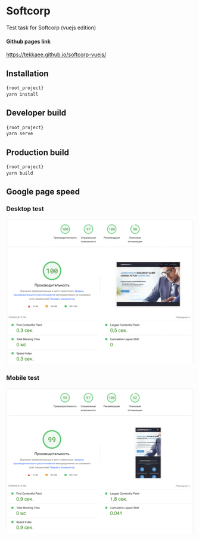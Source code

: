 # Softcorp
Test task for Softcorp (vuejs edition)

#### Github pages link
https://tekkaee.github.io/softcorp-vuejs/


## Installation
```sh
{root_project}
yarn install
```
## Developer build
```sh
{root_project}
yarn serve
```

## Production build
```sh
{root_project}
yarn build
```

## Google page speed
### Desktop test
![Screenshot](desktop-test.png)
### Mobile test
![Screenshot](mobile-test.png)